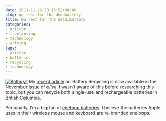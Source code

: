 ```yaml
---
date: 2011-11-29 23:13:52+00:00
slug: no-rest-for-the-deadbattery
title: No rest for the dead…battery
categories:
- article
- freelancing
- technology
- writing
tags:
- article
- batteries
- recycling
- technology
---
```


[![Battery1](http://wordbit.freehostia.com/wp-content/uploads/2011/11/Battery11.jpg)](http://wordbit.freehostia.com/scans/Battery%20Recycling.html) My [recent article](http://wordbit.freehostia.com/scans/Battery%20Recycling.html) on Battery Recycling is now available in the November issue of _alive_. I wasn’t aware of this before researching this topic, but you can recycle both single-use and rechargeable batteries in British Columbia.

Personally, I’m a big fan of [eneloop batteries](http://www.eneloop.info/). I believe the batteries Apple uses in their wireless mouse and keyboard are re-branded eneloops.

